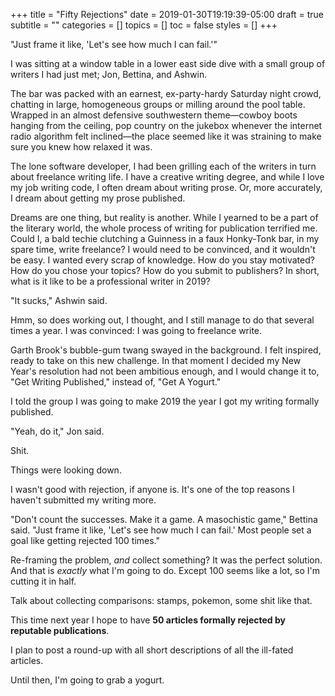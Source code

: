 +++
title = "Fifty Rejections"
date = 2019-01-30T19:19:39-05:00
draft = true
subtitle = ""
categories = []
topics = []
toc = false
styles = []
+++

"Just frame it like, 'Let's see how much I can fail.'"

<!--more-->

I was sitting at a window table in a lower east side dive with a small group of
writers I had just met; Jon, Bettina, and Ashwin.

The bar was packed with an earnest, ex-party-hardy Saturday night crowd,
chatting in large, homogeneous groups or milling around the pool table. Wrapped
in an almost defensive southwestern theme—cowboy boots hanging from the
ceiling, pop country on the jukebox whenever the internet radio algorithm
felt inclined—the place seemed like it was straining to make sure you knew how
relaxed it was.

The lone software developer, I had been grilling each of the writers in turn
about freelance writing life. I have a creative writing degree, and while I
love my job writing code, I often dream about writing prose. Or, more
accurately, I dream about getting my prose published.

Dreams are one thing, but reality is another. While I yearned to be a part of
the literary world, the whole process of writing for publication terrified me.
Could I, a bald techie clutching a Guinness in a faux Honky-Tonk bar, in my
spare time, write freelance? I would need to be convinced, and it wouldn't be
easy. I wanted every scrap of knowledge. How do you stay motivated? How do you
chose your topics? How do you submit to publishers? In short, what is it like
to be a professional writer in 2019?

"It sucks," Ashwin said.

Hmm, so does working out, I thought, and I still manage to do that several
times a year. I was convinced: I was going to freelance write.

Garth Brook's bubble-gum twang swayed in the background. I felt inspired, ready
to take on this new challenge.  In that moment I decided my New Year's
resolution had not been ambitious enough, and I would change it to, "Get
Writing Published," instead of, "Get A Yogurt."

I told the group I was going to make 2019 the year I got my writing formally
published.

"Yeah, do it," Jon said.

Shit.

Things were looking down.

I wasn't good with rejection, if anyone is. It's one of the top reasons I
haven't submitted my writing more.

"Don't count the successes. Make it a game. A masochistic game," Bettina said.
"Just frame it like, 'Let's see how much I can fail.' Most people set a goal
like getting rejected 100 times."

Re-framing the problem, _and_ collect something? It was the perfect solution.
And that is _exactly_ what I'm going to do. Except 100 seems like a lot, so I'm
cutting it in half.

Talk about collecting comparisons: stamps, pokemon, some shit like that.

This time next year I hope to have **50 articles formally
rejected by reputable publications**.

I plan to post a round-up with all short descriptions of all the ill-fated
articles.

Until then, I'm going to grab a yogurt.
